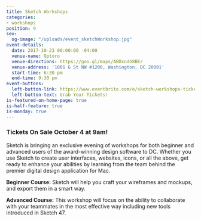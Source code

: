 ```yaml
---
title: Sketch Workshops
categories:
- workshops
position: 9
seo:
  og-image: "/uploads/event_sketchWorkshop.jpg"
event-details:
  date: 2017-10-23 00:00:00 -04:00
  venue-name: Optoro
  venue-directions: https://goo.gl/maps/ABDxndG8BEr
  venue-address: '1001 G St NW #1200, Washington, DC 20001'
  start-time: 6:30 pm
  end-time: 9:30 pm
event-buttons:
  left-button-link: https://www.eventbrite.com/e/sketch-workshops-tickets-38419392437
  left-button-text: Grab Your Tickets!
is-featured-on-home-page: true
is-half-feature: true
is-monday: true
---
```


### Tickets On Sale October 4 at 9am!

Sketch is bringing an exclusive evening of workshops for both beginner and advanced users of the award-winning design software to DC. Whether you use Sketch to create user interfaces, websites, icons, or all the above, get ready to enhance your abilities by learning from the team behind the premier digital design application for Mac.
 
**Beginner Course:** Sketch will help you craft your wireframes and mockups, and export them in a smart way.
 
**Advanced Course:** This workshop will focus on the ability to collaborate with your teammates in the most effective way including new tools introduced in Sketch 47.